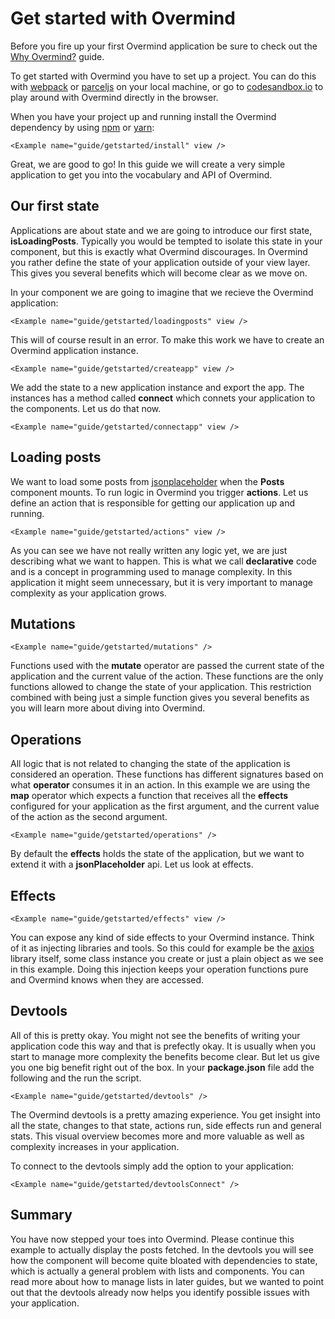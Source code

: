 # Get started with Overmind

Before you fire up your first Overmind application be sure to check out the [Why Overmind?]() guide.

To get started with Overmind you have to set up a project. You can do this with [webpack]() or [parceljs]() on your local machine, or go to [codesandbox.io]() to play around with Overmind directly in the browser.

When you have your project up and running install the Overmind dependency by using [npm]() or [yarn]():

```marksy
<Example name="guide/getstarted/install" view />
```

Great, we are good to go! In this guide we will create a very simple application to get you into the vocabulary and API of Overmind.

## Our first state

Applications are about state and we are going to introduce our first state, **isLoadingPosts**. Typically you would be tempted to isolate this state in your component, but this is exactly what Overmind discourages. In Overmind you rather define the state of your application outside of your view layer. This gives you several benefits which will become clear as we move on.

In your component we are going to imagine that we recieve the Overmind application:

```marksy
<Example name="guide/getstarted/loadingposts" view />
```

This will of course result in an error. To make this work we have to create an Overmind application instance.

```marksy
<Example name="guide/getstarted/createapp" view />
```

We add the state to a new application instance and export the app. The instances has a method called **connect** which connets your application to the components. Let us do that now.

```marksy
<Example name="guide/getstarted/connectapp" view />
```

## Loading posts

We want to load some posts from [jsonplaceholder]() when the **Posts** component mounts. To run logic in Overmind you trigger **actions**. Let us define an action that is responsible for getting our application up and running.

```marksy
<Example name="guide/getstarted/actions" view />
```

As you can see we have not really written any logic yet, we are just describing what we want to happen. This is what we call **declarative** code and is a concept in programming used to manage complexity. In this application it might seem unnecessary, but it is very important to manage complexity as your application grows.

## Mutations

```marksy
<Example name="guide/getstarted/mutations" />
```

Functions used with the **mutate** operator are passed the current state of the application and the current value of the action. These functions are the only functions allowed to change the state of your application. This restriction combined with being just a simple function gives you several benefits as you will learn more about diving into Overmind.

## Operations

All logic that is not related to changing the state of the application is considered an operation. These functions has different signatures based on what **operator** consumes it in an action. In this example we are using the **map** operator which expects a function that receives all the **effects** configured for your application as the first argument, and the current value of the action as the second argument.

```marksy
<Example name="guide/getstarted/operations" />
```

By default the **effects** holds the state of the application, but we want to extend it with a **jsonPlaceholder** api. Let us look at effects.

## Effects

```marksy
<Example name="guide/getstarted/effects" view />
```

You can expose any kind of side effects to your Overmind instance. Think of it as injecting libraries and tools. So this could for example be the [axios]() library itself, some class instance you create or just a plain object as we see in this example. Doing this injection keeps your operation functions pure and Overmind knows when they are accessed.

## Devtools

All of this is pretty okay. You might not see the benefits of writing your application code this way and that is prefectly okay. It is usually when you start to manage more complexity the benefits become clear. But let us give you one big benefit right out of the box. In your **package.json** file add the following and the run the script.

```marksy
<Example name="guide/getstarted/devtools" />
```

The Overmind devtools is a pretty amazing experience. You get insight into all the state, changes to that state, actions run, side effects run and general stats. This visual overview becomes more and more valuable as well as complexity increases in your application. 

To connect to the devtools simply add the option to your application:

```marksy
<Example name="guide/getstarted/devtoolsConnect" />
```

## Summary

You have now stepped your toes into Overmind. Please continue this example to actually display the posts fetched. In the devtools you will see how the component will become quite bloated with dependencies to state, which is actually a general problem with lists and components. You can read more about how to manage lists in later guides, but we wanted to point out that the devtools already now helps you identify possible issues with your application.